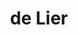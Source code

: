 ---
plaats: "de Lier"
naam: "de Lier"
title: "de Lier"
afbeelding: "/images/.jpg"
tags: ["verdwenenmolens"]
---